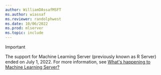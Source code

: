 ```yaml
---
author: WilliamDAssafMSFT
ms.author: wiassaf
ms.reviewer: randolphwest
ms.date: 10/06/2022
ms.prod: mlserver
ms.topic: include
---
```


> [!IMPORTANT]  
> The support for Machine Learning Server (previously known as R Server) ended on July 1, 2022. For more information, see [What's happening to Machine Learning Server?](/machine-learning-server/what-is-happening-to-machine-learning-server)
